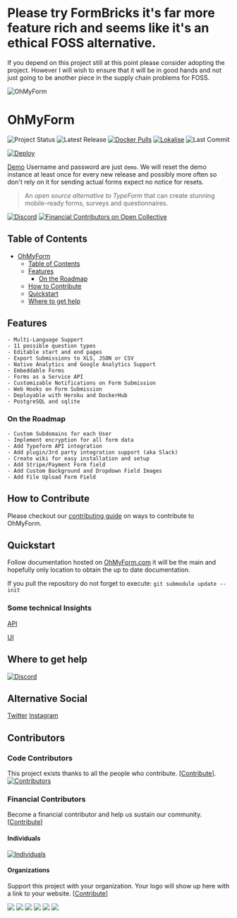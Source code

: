 # Please try FormBricks it's far more feature rich and seems like it's an ethical FOSS alternative.
If you depend on this project still at this point please consider adopting the project.  However I will wish to ensure that it will be in good hands and not just going to be another piece in the supply chain problems for FOSS.

![OhMyForm](public/logo.png)

# OhMyForm

![Project Status](https://badgen.net/github/checks/ohmyform/ohmyform)
![Latest Release](https://badgen.net/github/tag/ohmyform/ohmyform)
[![Docker Pulls](https://badgen.net/docker/pulls/ohmyform/ohmyform)](https://hub.docker.com/r/ohmyform/ohmyform)
[![Lokalise](https://badgen.net/badge/Lokalise/EN/green?icon=libraries)](https://app.lokalise.com/public/379418475ede5d5c6937b0.31012044/)
![Last Commit](https://badgen.net/github/last-commit/ohmyform/ohmyform)

[![Deploy](https://www.herokucdn.com/deploy/button.svg)](https://heroku.com/deploy?template=https://github.com/ohmyform/ohmyform/tree/master)

[Demo](https://demo.ohmyform.org/) Username and password are just `demo`.  We will reset the demo instance at least once for every new release and possibly more often so don't rely on it for sending actual forms expect no notice for resets.

> An *open source alternative to TypeForm* that can create stunning mobile-ready forms, surveys and questionnaires.

[![Discord](https://img.shields.io/discord/595773457862492190.svg?label=Discord%20Chat)](https://discord.gg/MJqAuAZ)
[![Financial Contributors on Open Collective](https://opencollective.com/ohmyform-sustainability/all/badge.svg?label=financial+contributors)](https://opencollective.com/ohmyform-sustainability)

## Table of Contents  

<!-- TOC depthFrom:1 depthTo:6 withLinks:1 updateOnSave:1 orderedList:0 -->

- [OhMyForm](#ohmyform-091)
	- [Table of Contents](#table-of-contents)
	- [Features](#features)
		- [On the Roadmap](#on-the-roadmap)
	- [How to Contribute](#how-to-contribute)
	- [Quickstart](#quickstart)
	- [Where to get help](#where-to-get-help)

<!-- /TOC -->

## Features

	- Multi-Language Support
	- 11 possible question types
	- Editable start and end pages
	- Export Submissions to XLS, JSON or CSV
	- Native Analytics and Google Analytics Support
	- Embeddable Forms
	- Forms as a Service API
    - Customizable Notifications on Form Submission
	- Web Hooks on Form Submission
	- Deployable with Heroku and DockerHub
    - PostgreSQL and sqlite

<!-- TODO: Determine roadmap for OhMyForm if it is to be different from OhMyForm's roadmap. -->
<!-- ### On the Roadmap (Tentative pending [refactor](https://github.com/ohmyform/ohmyform/pull/1)) -->

### On the Roadmap
	- Custom Subdomains for each User
	- Implement encryption for all form data
	- Add Typeform API integration
	- Add plugin/3rd party integration support (aka Slack)
	- Create wiki for easy installation and setup
	- Add Stripe/Payment Form field
	- Add Custom Background and Dropdown Field Images
	- Add File Upload Form Field



<!-- TODO: add a CONTRIBUTING.md. -->
## How to Contribute

Please checkout our [contributing guide](CONTRIBUTING.md) on ways to contribute to OhMyForm.

## Quickstart

Follow documentation hosted on [OhMyForm.com](http://ohmyform.com/docs/install/) it will be the main and hopefully only location to obtain the up to date documentation.

If you pull the repository do not forget to execute: `git submodule update --init`

### Some technical Insights

[API](https://github.com/ohmyform/api/tree/master/doc)

[UI](https://github.com/ohmyform/ui/tree/master/doc)

## Where to get help

[![Discord](https://img.shields.io/discord/595773457862492190.svg?label=Discord%20Chat)](https://discord.gg/Y2TTePM)

## Alternative Social
[Twitter](https://twitter.com/OhMyForm)
[Instagram](https://www.instagram.com/ohmyform/)

## Contributors

### Code Contributors

This project exists thanks to all the people who contribute. [[Contribute](CONTRIBUTING.md)].
[![Contributors](https://opencollective.com/ohmyform-sustainability/contributors.svg?width=890&button=false)](https://github.com/ohmyform/ohmyform/graphs/contributors)

### Financial Contributors

Become a financial contributor and help us sustain our community. [[Contribute](https://opencollective.com/ohmyform-sustainability/contribute)]

#### Individuals

[![Individuals](https://opencollective.com/static/images/opencollective-og-default.png)](https://opencollective.com/ohmyform-sustainability)

#### Organizations

Support this project with your organization. Your logo will show up here with a link to your website. [[Contribute](https://opencollective.com/ohmyform-sustainability/contribute)]

[![](https://opencollective.com/ohmyform-sustainability/organization/0/avatar.svg)](https://opencollective.com/ohmyform-sustainability/organization/0/website)
[![](https://opencollective.com/ohmyform-sustainability/organization/1/avatar.svg)](https://opencollective.com/ohmyform-sustainability/organization/1/website)
[![](https://opencollective.com/ohmyform-sustainability/organization/2/avatar.svg)](https://opencollective.com/ohmyform-sustainability/organization/2/website)
[![](https://opencollective.com/ohmyform-sustainability/organization/3/avatar.svg)](https://opencollective.com/ohmyform-sustainability/organization/2/website)
[![](https://opencollective.com/ohmyform-sustainability/organization/4/avatar.svg)](https://opencollective.com/ohmyform-sustainability/organization/2/website)
[![](https://opencollective.com/ohmyform-sustainability/organization/5/avatar.svg)](https://opencollective.com/ohmyform-sustainability/organization/2/website)

